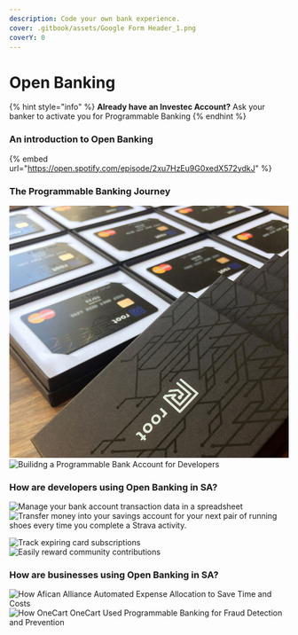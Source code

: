 ```yaml
---
description: Code your own bank experience.
cover: .gitbook/assets/Google Form Header_1.png
coverY: 0
---
```


# Open Banking

{% hint style="info" %}
**Already have an Investec Account?** Ask your banker to activate you for Programmable Banking&#x20;
{% endhint %}

### An introduction to Open Banking

{% embed url="https://open.spotify.com/episode/2xu7HzEu9G0xedX572ydkJ" %}

### The Programmable Banking Journey&#x20;

![Root: Fully Programmable Bank Account for Developers](.gitbook/assets/ggggg.jpeg) ![Builidng a Programmable Bank Account for Developers](.gitbook/assets/Investec\_Computer-with-different-elements\_inner-article.png)

### How are developers using Open Banking in SA?&#x20;

![Manage your bank account transaction data in a spreadsheet ](.gitbook/assets/OfferZen\_Investec\_PB\_How-we-built-spreadsheet-banking-in-a-day\_blog-inner-article-image--1-.png) ![Transfer money into your savings account for your next pair of running shoes every time you complete a Strava activity.](.gitbook/assets/OfferZen\_Investec\_PB\_How-to-save-money-while-you-re-running\_blog-Inner-image.png)

![Track expiring card subscriptions](.gitbook/assets/Programmable-Banking-Community--Don-t-Get-Caught-Out-by-Expiring-Subscriptions-Again\_Inner-Article-Image.png) ![Easily reward community contributions](.gitbook/assets/Programmable-Banking-Project--Transparent-Rewards-for-Open-Source-Contributors\_Inner-Article-Image-1.png)

### How are businesses using Open Banking in SA?&#x20;

![How Afican Alliance Automated Expense Allocation to Save Time and Costs ](.gitbook/assets/Kevin\_How-African-Alliance-Automated-Expense-Allocation-to-Save-Time-and-Costs\_Inner-Article-Image.png) ![How OneCart OneCart Used Programmable Banking for Fraud Detection and Prevention](.gitbook/assets/Michael\_Programmable-Banking-Community--Using-programmable-banking-for-fraud-detection-and-prevention\_Inner-Article-Image.png)
